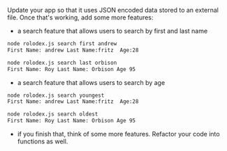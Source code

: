 Update your app so that it uses JSON encoded data stored to an external file. Once that's working, add some more features:

- a search feature that allows users to search by first and last name

```bash
node rolodex.js search first andrew
First Name: andrew Last Name:fritz  Age:28

node rolodex.js search last orbison
First Name: Roy Last Name: Orbison Age 95
```

- a search feature that allows users to search by age

```bash
node rolodex.js search youngest
First Name: andrew Last Name:fritz  Age:28

node rolodex.js search oldest
First Name: Roy Last Name: Orbison Age 95

```

- if you finish that, think of some more features. Refactor your code into functions as well.